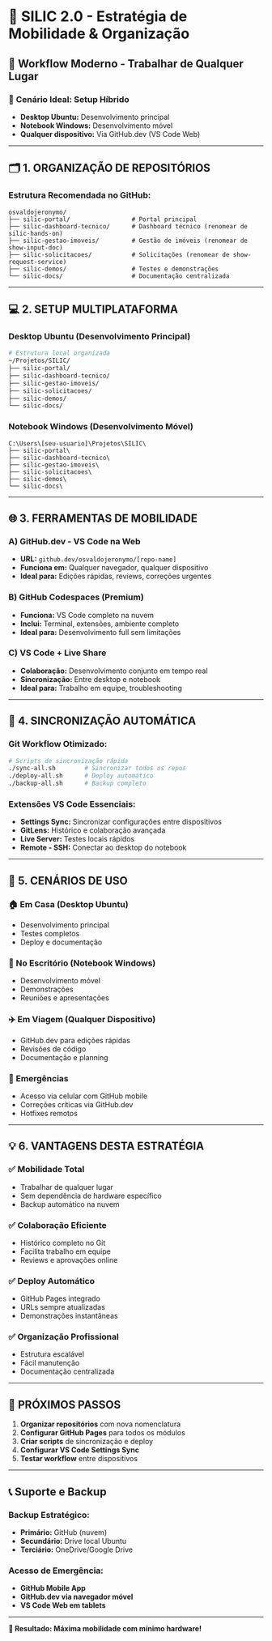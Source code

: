# 🚀 SILIC 2.0 - Estratégia de Mobilidade & Organização

## 📱 **Workflow Moderno - Trabalhar de Qualquer Lugar**

### 🎯 **Cenário Ideal: Setup Híbrido**
- **Desktop Ubuntu:** Desenvolvimento principal
- **Notebook Windows:** Desenvolvimento móvel
- **Qualquer dispositivo:** Via GitHub.dev (VS Code Web)

---

## 🗂️ **1. ORGANIZAÇÃO DE REPOSITÓRIOS**

### **Estrutura Recomendada no GitHub:**
```
osvaldojeronymo/
├── silic-portal/                 # Portal principal
├── silic-dashboard-tecnico/      # Dashboard técnico (renomear de silic-hands-on)
├── silic-gestao-imoveis/         # Gestão de imóveis (renomear de show-input-doc)
├── silic-solicitacoes/           # Solicitações (renomear de show-request-service)
├── silic-demos/                  # Testes e demonstrações
└── silic-docs/                   # Documentação centralizada
```

---

## 💻 **2. SETUP MULTIPLATAFORMA**

### **Desktop Ubuntu (Desenvolvimento Principal)**
```bash
# Estrutura local organizada
~/Projetos/SILIC/
├── silic-portal/
├── silic-dashboard-tecnico/
├── silic-gestao-imoveis/
├── silic-solicitacoes/
├── silic-demos/
└── silic-docs/
```

### **Notebook Windows (Desenvolvimento Móvel)**
```
C:\Users\[seu-usuario]\Projetos\SILIC\
├── silic-portal\
├── silic-dashboard-tecnico\
├── silic-gestao-imoveis\
├── silic-solicitacoes\
├── silic-demos\
└── silic-docs\
```

---

## 🌐 **3. FERRAMENTAS DE MOBILIDADE**

### **A) GitHub.dev - VS Code na Web**
- **URL:** `github.dev/osvaldojeronymo/[repo-name]`
- **Funciona em:** Qualquer navegador, qualquer dispositivo
- **Ideal para:** Edições rápidas, reviews, correções urgentes

### **B) GitHub Codespaces (Premium)**
- **Funciona:** VS Code completo na nuvem
- **Inclui:** Terminal, extensões, ambiente completo
- **Ideal para:** Desenvolvimento full sem limitações

### **C) VS Code + Live Share**
- **Colaboração:** Desenvolvimento conjunto em tempo real
- **Sincronização:** Entre desktop e notebook
- **Ideal para:** Trabalho em equipe, troubleshooting

---

## 🔄 **4. SINCRONIZAÇÃO AUTOMÁTICA**

### **Git Workflow Otimizado:**
```bash
# Scripts de sincronização rápida
./sync-all.sh        # Sincronizar todos os repos
./deploy-all.sh      # Deploy automático
./backup-all.sh      # Backup completo
```

### **Extensões VS Code Essenciais:**
- **Settings Sync:** Sincronizar configurações entre dispositivos
- **GitLens:** Histórico e colaboração avançada
- **Live Server:** Testes locais rápidos
- **Remote - SSH:** Conectar ao desktop do notebook

---

## 📱 **5. CENÁRIOS DE USO**

### **🏠 Em Casa (Desktop Ubuntu)**
- Desenvolvimento principal
- Testes completos
- Deploy e documentação

### **🏢 No Escritório (Notebook Windows)**
- Desenvolvimento móvel
- Demonstrações
- Reuniões e apresentações

### **✈️ Em Viagem (Qualquer Dispositivo)**
- GitHub.dev para edições rápidas
- Revisões de código
- Documentação e planning

### **🚨 Emergências**
- Acesso via celular com GitHub mobile
- Correções críticas via GitHub.dev
- Hotfixes remotos

---

## 💡 **6. VANTAGENS DESTA ESTRATÉGIA**

### **✅ Mobilidade Total**
- Trabalhar de qualquer lugar
- Sem dependência de hardware específico
- Backup automático na nuvem

### **✅ Colaboração Eficiente**
- Histórico completo no Git
- Facilita trabalho em equipe
- Reviews e aprovações online

### **✅ Deploy Automático**
- GitHub Pages integrado
- URLs sempre atualizadas
- Demonstrações instantâneas

### **✅ Organização Profissional**
- Estrutura escalável
- Fácil manutenção
- Documentação centralizada

---

## 🎯 **PRÓXIMOS PASSOS**

1. **Organizar repositórios** com nova nomenclatura
2. **Configurar GitHub Pages** para todos os módulos
3. **Criar scripts** de sincronização e deploy
4. **Configurar VS Code Settings Sync**
5. **Testar workflow** entre dispositivos

---

## 📞 **Suporte e Backup**

### **Backup Estratégico:**
- **Primário:** GitHub (nuvem)
- **Secundário:** Drive local Ubuntu
- **Terciário:** OneDrive/Google Drive

### **Acesso de Emergência:**
- **GitHub Mobile App**
- **GitHub.dev via navegador móvel**
- **VS Code Web em tablets**

---

**🎯 Resultado: Máxima mobilidade com mínimo hardware!**
